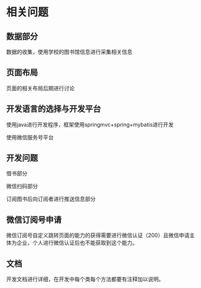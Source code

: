 # 相关问题

## 数据部分

数据的收集，使用学校的图书馆信息进行采集相关信息

## 页面布局

页面的相关布局后期进行讨论

## 开发语言的选择与开发平台

使用java进行开发程序，框架使用springmvc+spring+mybatis进行开发

使用微信服务号平台

## 开发问题

借书部分

微信扫码部分

订阅图书后向订阅者进行推送信息部分

## 微信订阅号申请

微信订阅号自定义跳转页面的能力的获得需要进行微信认证（200）且微信申请主体为企业，个人进行微信认证后也不能获取到这个能力。

## 文档

开发文档进行详细，在开发中每个类每个方法都要有注释加以说明。